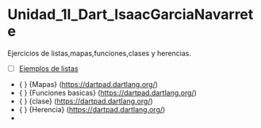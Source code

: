 # Unidad_1I_Dart_IsaacGarciaNavarrete
Ejercicios de listas,mapas,funciones,clases y herencias.
- [ ] [Ejemplos de listas](https://dartpad.dartlang.org/d19a567c6e8fb55a5fb65a3a81a3e232)
- { } {Mapas} (https://dartpad.dartlang.org/)
- { } {Funciones basicas} (https://dartpad.dartlang.org/)
- { } {clase} (https://dartpad.dartlang.org/)
- { } {Herencia} (https://dartpad.dartlang.org/)
-
